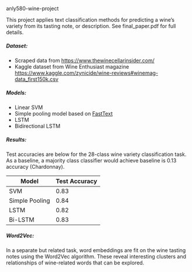 anly580-wine-project

This project applies text classification methods for predicting a wine’s variety from its tasting note, or description. See final_paper.pdf for full details. 

##### Dataset:
- Scraped data from https://www.thewinecellarinsider.com/
- Kaggle dataset from Wine Enthusiast magazine https://www.kaggle.com/zynicide/wine-reviews#winemag-data_first150k.csv

##### Models:
- Linear SVM 
- Simple pooling model based on [FastText](https://github.com/facebookresearch/fastText)
- LSTM
- Bidirectional LSTM

##### Results:
Test accuracies are below for the 28-class wine variety classification task. As a baseline, a majority class classifier would achieve baseline is 0.13 accuracy (Chardonnay). 

| Model  | Test Accuracy |
| ------------- | ------------- |
| SVM  | 0.83  |
| Simple Pooling  | 0.84  |
| LSTM  | 0.82  |
| Bi-LSTM  | 0.83 |

##### Word2Vec:
In a separate but related task, word embeddings are fit on the wine tasting notes using the Word2Vec algorithm. These reveal interesting clusters and relationships of wine-related words that can be explored. 

